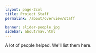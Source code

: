 ```yaml
---
layout: page-2col
title: Project Staff
permalink: /about/overview/staff

banner: slider-people.jpg
sidebar: about/nav.html
---
```

A lot of people helped. We'll list them here.
